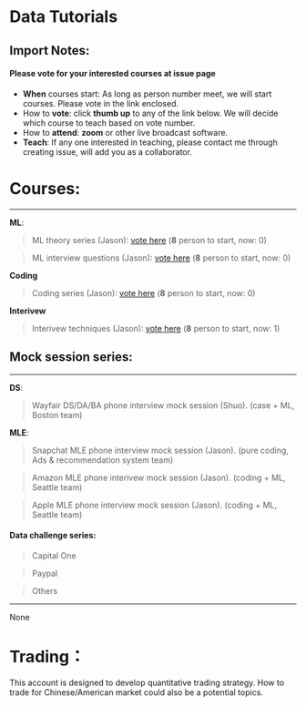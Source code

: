 # Data Tutorials

## Import Notes:
#### Please **vote** for your interested courses at issue page

* **When** courses start: As long as person number meet, we will start courses. Please vote in the link enclosed.
* How to **vote**: click **thumb up** to any of the link below. We will decide which course to teach based on vote number.
* How to **attend**: **zoom** or other live broadcast software.
* **Teach**: If any one interested in teaching, please contact me through creating issue, will add you as a collaborator.

# Courses: 
--------
**ML**:

>  ML theory series (Jason): [vote here](https://github.com/Hexgram/tutorials/issues/1) (**8** person to start, now: 0)

>  ML interview questions (Jason): [vote here](https://github.com/Hexgram/tutorials/issues/4) (**8** person to start, now: 0)

**Coding**

>  Coding series (Jason): [vote here](https://github.com/Hexgram/tutorials/issues/2) (**8** person to start, now: 0)

**Interivew**

>  Interivew techniques (Jason): [vote here](https://github.com/Hexgram/tutorials/issues/3) (**8** person to start, now: 1)


## Mock session series:
-----
**DS**:

>  Wayfair DS/DA/BA phone interview mock session (Shuo). (case + ML, Boston team)

**MLE**: 

> Snapchat MLE phone interview mock session (Jason). (pure coding, Ads & recommendation system team)

>  Amazon MLE phone interivew mock session (Jason). (coding + ML, Seattle team)

>  Apple MLE phone interview mock session (Jason). (coding + ML, Seattle team)



#### Data challenge series:
> Capital One

> Paypal

> Others

-----

None


# Trading：

This account is designed to develop quantitative trading strategy. How to trade for Chinese/American market could also be a potential topics.

